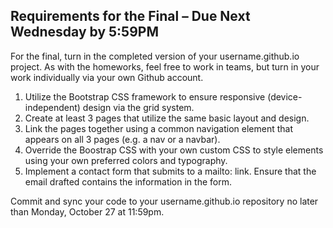 ## Requirements for the Final – Due Next Wednesday by 5:59PM

For the final, turn in the completed version of your username.github.io project. As with the homeworks, feel free to work in teams, but turn in your work individually via your own Github account.

1. Utilize the Bootstrap CSS framework to ensure responsive (device-independent) design via the grid system.
2. Create at least 3 pages that utilize the same basic layout and design.
3. Link the pages together using a common navigation element that appears on all 3 pages (e.g. a nav or a navbar).
4. Override the Boostrap CSS with your own custom CSS to style elements using your own preferred colors and typography.
5. Implement a contact form that submits to a mailto: link. Ensure that the email drafted contains the information in the form.

Commit and sync your code to your username.github.io repository no later than Monday, October 27 at 11:59pm.


